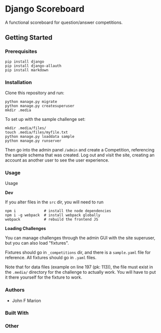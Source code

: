 
# Django Scoreboard #

A functional scoreboard for question/answer competitions.

## Getting Started #

### Prerequisites #

```
pip install django
pip install django-allauth
pip install markdown
```

### Installation #

Clone this repository and run:

```
python manage.py migrate
python manage.py createsuperuser
mkdir .media
```

To set up with the sample challenge set:

```
mkdir .media/files/
touch .media/files/myfile.txt
python manage.py loaddata sample
python manage.py runserver
```

Then go into the admin panel `/admin` and create a Competition,
referencing the sample schema that was created.
Log out and visit the site, creating an account
as another user to see the user experience.

### Usage #

Usage

**Dev**

If you alter files in the `src` dir, you will need to run

```
npm i             # install the node dependencies
npm i -g webpack  # install webpack globally
webpack           # rebuild the frontend JS
```

**Loading Challenges**

You can manage challenges through the admin GUI with the site superuser,
but you can also load "fixtures".

Fixtures should go in `_competitions` dir, and there is a `sample.yaml` file
for reference. All fixtures should go in `.yaml` files.

Note that for data files (example on line 197 (pk: 113)), the file
must exist in the `.media/` directory for the challenge to actually work.
You will have to put it there yourself for the fixture to work.

### Authors #

* John F Marion

### Built With #

### Other #
